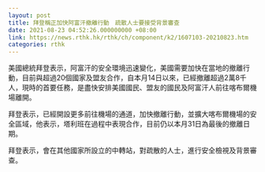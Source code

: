 ```yaml
---
layout: post
title: 拜登稱正加快阿富汗撤離行動　疏散人士要接受背景審查
date: 2021-08-23 04:52:26.000000000 +08:00
link: https://news.rthk.hk/rthk/ch/component/k2/1607103-20210823.htm
categories: rthk
---
```


美國總統拜登表示，阿富汗的安全環境迅速變化，美國需要加快在當地的撤離行動，目前與超過20個國家及盟友合作，自本月14日以來，已經撤離超過2萬8千人，現時的首要任務，是盡快安排美國國民、盟友的國民及阿富汗人前往喀布爾機場離開。

拜登表示，已經開設更多前往機場的通道，加快撤離行動，並擴大喀布爾機場的安全區域，他表示，塔利班在過程中表現合作，目前仍以本月31日為最後的撤離日期。

拜登表示，會在其他國家所設立的中轉站，對疏散的人士，進行安全檢視及背景審查。
